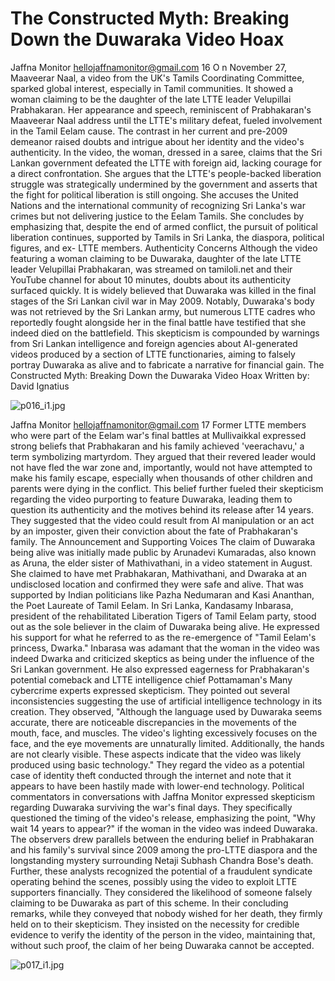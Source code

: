 # The Constructed Myth: Breaking Down the Duwaraka Video Hoax

Jaffna Monitor
hellojaffnamonitor@gmail.com
16
O
n November 27, Maaveerar Naal, a video from the 
UK's Tamils Coordinating Committee, sparked global 
interest, especially in Tamil communities. It showed a 
woman claiming to be the daughter of the late LTTE 
leader Velupillai Prabhakaran. Her appearance and speech, 
reminiscent of Prabhakaran's Maaveerar Naal address until 
the LTTE's military defeat, fueled involvement in the Tamil 
Eelam cause. The contrast in her current and pre-2009 
demeanor raised doubts and intrigue about her identity and 
the video's authenticity.
In the video, the woman, dressed in a saree, claims that the 
Sri Lankan government defeated the LTTE with foreign 
aid, lacking courage for a direct confrontation. She argues 
that the LTTE's people-backed liberation struggle was 
strategically undermined by the government and asserts 
that the fight for political liberation is still ongoing. 
She accuses the United Nations and the international 
community of recognizing Sri Lanka's war crimes but 
not delivering justice to the Eelam Tamils. She concludes 
by emphasizing that, despite the end of armed conflict, 
the pursuit of political liberation continues, supported by 
Tamils in Sri Lanka, the diaspora, political figures, and ex-
LTTE members.
Authenticity Concerns
Although the video featuring a woman claiming to be 
Duwaraka, daughter of the late LTTE leader Velupillai 
Prabhakaran, was streamed on tamiloli.net and their 
YouTube channel for about 10 minutes, doubts about its 
authenticity surfaced quickly. It is widely believed that 
Duwaraka was killed in the final stages of the Sri Lankan 
civil war in May 2009. Notably, Duwaraka's body was 
not retrieved by the Sri Lankan army, but numerous 
LTTE cadres who reportedly fought alongside her in 
the final battle have testified that she indeed died on the 
battlefield. This skepticism is compounded by warnings 
from Sri Lankan intelligence and foreign agencies about 
AI-generated videos produced by a section of LTTE 
functionaries, aiming to falsely portray Duwaraka as alive 
and to fabricate a narrative for financial gain.
The Constructed Myth: 
Breaking Down the Duwaraka Video Hoax
Written by: 
David Ignatius

![p016_i1.jpg](images_out/010_the_constructed_myth_breaking_down_the_duwaraka_vi/p016_i1.jpg)

Jaffna Monitor
hellojaffnamonitor@gmail.com
17
Former LTTE members who were 
part of the Eelam war's final battles 
at Mullivaikkal expressed strong 
beliefs that Prabhakaran and his 
family achieved 'veerachavu,' a 
term symbolizing martyrdom. They 
argued that their revered leader 
would not have fled the war zone and, 
importantly, would not have attempted 
to make his family escape, especially 
when thousands of other children and 
parents were dying in the conflict. This 
belief further fueled their skepticism 
regarding the video purporting to 
feature Duwaraka, leading them 
to question its authenticity and the 
motives behind its release after 14 
years. They suggested that the video 
could result from AI manipulation 
or an act by an imposter, given 
their conviction about the fate of 
Prabhakaran's family.
The Announcement and Supporting 
Voices
The claim of Duwaraka being 
alive was initially made public 
by Arunadevi Kumaradas, also 
known as Aruna, the elder sister of 
Mathivathani, in a video statement 
in August. She claimed to have met 
Prabhakaran, Mathivathani, and 
Dwaraka at an undisclosed location 
and confirmed they were safe and 
alive. That was supported by Indian 
politicians like Pazha Nedumaran and 
Kasi Ananthan, the Poet Laureate of 
Tamil Eelam.
In Sri Lanka, Kandasamy Inbarasa, 
president of the rehabilitated 
Liberation Tigers of Tamil Eelam 
party, stood out as the sole believer 
in the claim of Duwaraka being alive. 
He expressed his support for what 
he referred to as the re-emergence of 
"Tamil Eelam's princess, Dwarka." 
Inbarasa was adamant that the woman 
in the video was indeed Dwarka and 
criticized skeptics as being under 
the influence of the Sri Lankan 
government. He also expressed 
eagerness for Prabhakaran's potential 
comeback and LTTE intelligence chief 
Pottamaman's
Many cybercrime experts expressed 
skepticism. They pointed out several 
inconsistencies suggesting the use of 
artificial intelligence technology in its 
creation. They observed, "Although 
the language used by Duwaraka 
seems accurate, there are noticeable 
discrepancies in the movements of 
the mouth, face, and muscles. The 
video's lighting excessively focuses 
on the face, and the eye movements 
are unnaturally limited. Additionally, 
the hands are not clearly visible. 
These aspects indicate that the 
video was likely produced using 
basic technology." They regard the 
video as a potential case of identity 
theft conducted through the internet 
and note that it appears to have 
been hastily made with lower-end 
technology.
Political commentators in 
conversations with Jaffna Monitor 
expressed skepticism regarding 
Duwaraka surviving the war's final 
days. They specifically questioned 
the timing of the video's release, 
emphasizing the point, "Why wait 
14 years to appear?" if the woman 
in the video was indeed Duwaraka. 
The observers drew parallels between 
the enduring belief in Prabhakaran 
and his family's survival since 2009 
among the pro-LTTE diaspora and 
the longstanding mystery surrounding 
Netaji Subhash Chandra Bose's death.
Further, these analysts recognized 
the potential of a fraudulent 
syndicate operating behind the 
scenes, possibly using the video to 
exploit LTTE supporters financially. 
They considered the likelihood of 
someone falsely claiming to be 
Duwaraka as part of this scheme. 
In their concluding remarks, while 
they conveyed that nobody wished 
for her death, they firmly held on to 
their skepticism. They insisted on 
the necessity for credible evidence 
to verify the identity of the person in 
the video, maintaining that, without 
such proof, the claim of her being 
Duwaraka cannot be accepted.

![p017_i1.jpg](images_out/010_the_constructed_myth_breaking_down_the_duwaraka_vi/p017_i1.jpg)

